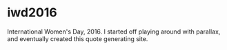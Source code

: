 # iwd2016
International Women's Day, 2016. I started off playing around with parallax, and eventually created this quote generating site.
